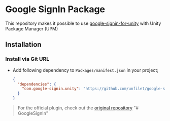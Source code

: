 # Google SignIn Package

This repository makes it possible to use [google-signin-for-unity](https://github.com/googlesamples/google-signin-unity) with Unity Package Manager (UPM)

## Installation

### Install via Git URL

- Add following dependency to `Packages/manifest.json` in your project;

  ```json
  {
    "dependencies": {
      "com.google-signin.unity": "https://github.com/unfilet/google-signin-unity.git"
    }
  }
  ```

> For the official plugin, check out the [original repository](https://github.com/googlesamples/google-signin-unity)
"# GoogleSignIn" 
